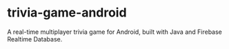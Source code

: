 # trivia-game-android
A real-time multiplayer trivia game for Android, built with Java and Firebase Realtime Database.
